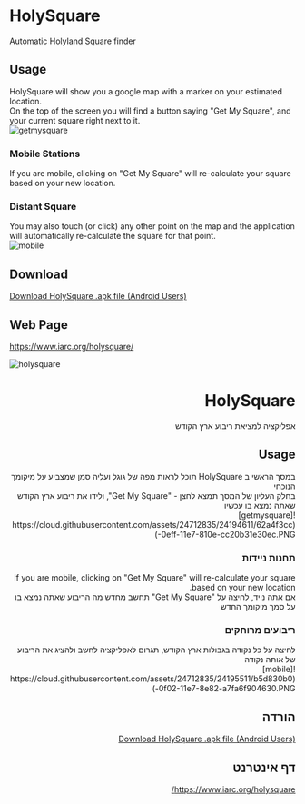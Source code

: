 <meta property="og:image" content="https://raw.githubusercontent.com/4Z1KD/HolyLogger/master/Images/HolyLogger.png" />

# HolySquare
Automatic Holyland Square finder<br>

## Usage
HolySquare will show you a google map with a marker on your estimated location.<br>
On the top of the screen you will find a button saying "Get My Square", and your current square right next to it.<br>
![getmysquare](https://cloud.githubusercontent.com/assets/24712835/24194611/62a4f3cc-0eff-11e7-810e-cc20b31e30ec.PNG)

### Mobile Stations
If you are mobile, clicking on "Get My Square" will re-calculate your square based on your new location.<br>

### Distant Square
You may also touch (or click) any other point on the map and the application will automatically re-calculate the square for that point.<br>
![mobile](https://cloud.githubusercontent.com/assets/24712835/24195511/b5d830b0-0f02-11e7-8e82-a7fa6f904630.PNG)

## Download
<a href="https://github.com/4Z1KD/HolySquare/raw/master/HolySquare.apk" target="_blank">Download HolySquare .apk file (Android Users)</a>

## Web Page
<a href="https://www.iarc.org/holysquare/" target="_blank">https://www.iarc.org/holysquare/</a>

![holysquare](https://cloud.githubusercontent.com/assets/24712835/22521217/fc7501c4-e8bf-11e6-8be3-4bd45ca5d98e.PNG)


<div style="direction:rtl; text-align:right">
<h1> HolySquare</h1>
אפליקציה למציאת ריבוע ארץ הקודש<br>

<h2> Usage</h2>
במסך הראשי ב HolySquare תוכל לראות מפה של גוגל ועליה סמן שמצביע על מיקומך הנוכחי<br>
בחלק העליון של המסך תמצא לחצן - "Get My Square", ולידו את ריבוע ארץ הקודש שאתה נמצא בו עכשיו<br>
![getmysquare](https://cloud.githubusercontent.com/assets/24712835/24194611/62a4f3cc-0eff-11e7-810e-cc20b31e30ec.PNG)

<h3> תחנות ניידות</h3>
If you are mobile, clicking on "Get My Square" will re-calculate your square based on your new location.<br>
אם אתה נייד, לחיצה על "Get My Square" תחשב מחדש מה הריבוע שאתה נמצא בו על סמך מיקומך החדש

<h3> ריבועים מרוחקים</h3>
לחיצה על כל נקודה בגבולות ארץ הקודש, תגרום לאפליקציה לחשב ולהציג את הריבוע של אותה נקודה<br>
![mobile](https://cloud.githubusercontent.com/assets/24712835/24195511/b5d830b0-0f02-11e7-8e82-a7fa6f904630.PNG)

<h2> הורדה</h2>
<a href="https://github.com/4Z1KD/HolySquare/raw/master/HolySquare.apk" target="_blank">Download HolySquare .apk file (Android Users)</a>

<h2> דף אינטרנט</h2>
<a href="https://www.iarc.org/holysquare/" target="_blank">https://www.iarc.org/holysquare/</a>
</div>
